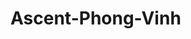 # Ascent-Phong-Vinh
<!-- Bài tập chia làm 13 phần: -->
<!-- 1.  Header : Nguyễn Hồng Phong -->
<!-- 2.  Carousel: Nguyễn Hồng Phong -->
<!-- 3.  Number Talk: Nguyễn Hồng Phong -->
<!-- 4.  About US: Nguyễn Hồng Phong -->
<!-- 5.  Educational Programs: Nguyễn Hồng Phong -->
<!-- 6.  Latest Portfolio: Nguyễn Hồng Phong -->
<!-- 7.  Latest Service: Nguyễn Hồng Phong -->
<!-- 8.  Some Faq : Trần Đỗ Vinh Hiển -->
<!-- 9.  Meet Our Professional: Trần Đỗ Vinh Hiển -->
<!-- 10. Student knowledge: Trần Đỗ Vinh Hiển -->
<!-- 11. Clients Testimonia: Trần Đỗ Vinh Hiển -->
<!-- 12. Latest Blog And News: Trần Đỗ Vinh Hiển -->
<!-- 13. Footer: Trần Đỗ Vinh Hiển -->



